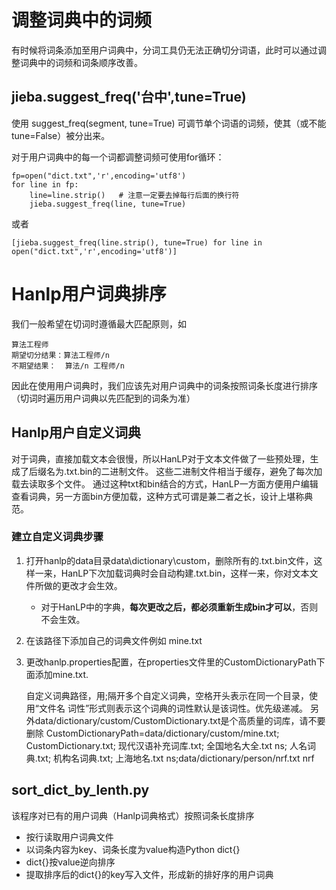 # 调整词典中的词频
有时候将词条添加至用户词典中，分词工具仍无法正确切分词语，此时可以通过调整词典中的词频和词条顺序改善。

## jieba.suggest_freq('台中',tune=True)
使用 suggest_freq(segment, tune=True) 可调节单个词语的词频，使其（或不能 tune=False）被分出来。

对于用户词典中的每一个词都调整词频可使用for循环：

    fp=open("dict.txt",'r',encoding='utf8')
    for line in fp:
        line=line.strip()   # 注意一定要去掉每行后面的换行符
        jieba.suggest_freq(line, tune=True)

或者

    [jieba.suggest_freq(line.strip(), tune=True) for line in open("dict.txt",'r',encoding='utf8')]
    
# Hanlp用户词典排序
我们一般希望在切词时遵循最大匹配原则，如

    算法工程师
    期望切分结果：算法工程师/n
    不期望结果：  算法/n 工程师/n

因此在使用用户词典时，我们应该先对用户词典中的词条按照词条长度进行排序（切词时遍历用户词典以先匹配到的词条为准）

## Hanlp用户自定义词典
对于词典，直接加载文本会很慢，所以HanLP对于文本文件做了一些预处理，生成了后缀名为.txt.bin的二进制文件。
这些二进制文件相当于缓存，避免了每次加载去读取多个文件。
通过这种txt和bin结合的方式，HanLP一方面方便用户编辑查看词典，另一方面bin方便加载，这种方式可谓是兼二者之长，设计上堪称典范。
### 建立自定义词典步骤
1. 打开hanlp的data目录data\dictionary\custom，删除所有的.txt.bin文件，这样一来，HanLP下次加载词典时会自动构建.txt.bin，这样一来，你对文本文件所做的更改才会生效。
    - 对于HanLP中的字典，**每次更改之后，都必须重新生成bin才可以**，否则不会生效。
2. 在该路径下添加自己的词典文件例如 mine.txt
3. 更改hanlp.properties配置，在properties文件里的CustomDictionaryPath下面添加mine.txt.


      自定义词典路径，用;隔开多个自定义词典，空格开头表示在同一个目录，使用“文件名 词性”形式则表示这个词典的词性默认是该词性。优先级递减。
      另外data/dictionary/custom/CustomDictionary.txt是个高质量的词库，请不要删除
      CustomDictionaryPath=data/dictionary/custom/mine.txt; CustomDictionary.txt; 现代汉语补充词库.txt; 全国地名大全.txt ns; 人名词典.txt; 机构名词典.txt; 上海地名.txt ns;data/dictionary/person/nrf.txt nrf
## sort_dict_by_lenth.py
该程序对已有的用户词典（Hanlp词典格式）按照词条长度排序

- 按行读取用户词典文件
- 以词条内容为key、词条长度为value构造Python dict{}
- dict{}按value逆向排序
- 提取排序后的dict{}的key写入文件，形成新的排好序的用户词典